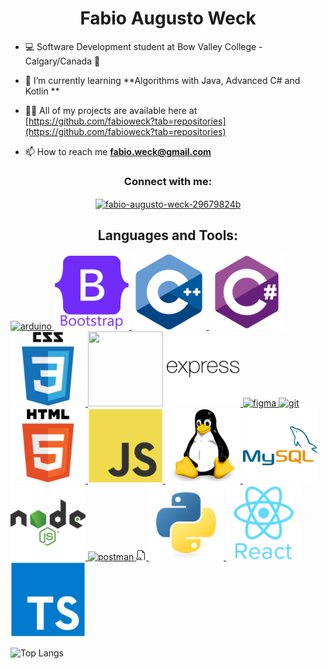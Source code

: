 <link rel="stylesheet" href="https://cdn.jsdelivr.net/gh/devicons/devicon@v2.15.1/devicon.min.css">
<h1 align="center">Fabio Augusto Weck</h1>

- 💻 Software Development student at Bow Valley College - Calgary/Canada 🍁

- 🌱 I’m currently learning **Algorithms with Java, Advanced C# and Kotlin **

- 👨‍💻 All of my projects are available here at [https://github.com/fabioweck?tab=repositories](https://github.com/fabioweck?tab=repositories)

- 📫 How to reach me **fabio.weck@gmail.com**

<h3 align="center">Connect with me:</h3>
<p align="center">
<a href="https://linkedin.com/in/fabio-augusto-weck-29679824b" target="blank"><img align="center" src="https://raw.githubusercontent.com/rahuldkjain/github-profile-readme-generator/master/src/images/icons/Social/linked-in-alt.svg" alt="fabio-augusto-weck-29679824b" height="30" width="40" /></a>
</p>

<h2 align="center">Languages and Tools:</h2>
<p align="left" style="background-color:'green'"> <a href="https://www.arduino.cc/" target="_blank" rel="noreferrer"> 
  <img src="https://cdn.worldvectorlogo.com/logos/arduino-1.svg" alt="arduino" width="120" height="120"/> </a> <a href="https://getbootstrap.com" target="_blank" rel="noreferrer"> <img src="https://raw.githubusercontent.com/devicons/devicon/master/icons/bootstrap/bootstrap-plain-wordmark.svg" alt="bootstrap" width="120" height="120"/> </a> <a href="https://www.w3schools.com/cpp/" target="_blank" rel="noreferrer"> <img src="https://raw.githubusercontent.com/devicons/devicon/master/icons/cplusplus/cplusplus-original.svg" alt="cplusplus" width="120" height="120"/> </a> <a href="https://www.w3schools.com/cs/" target="_blank" rel="noreferrer"> <img src="https://raw.githubusercontent.com/devicons/devicon/master/icons/csharp/csharp-original.svg" alt="csharp" width="120" height="120"/> </a> <a href="https://www.w3schools.com/css/" target="_blank" rel="noreferrer"> <img src="https://raw.githubusercontent.com/devicons/devicon/master/icons/css3/css3-original-wordmark.svg" alt="css3" width="120" height="120"/> </a> 
            <img width="120" height="120" src="https://cdn.jsdelivr.net/gh/devicons/devicon/icons/dot-net/dot-net-plain-wordmark.svg"/>
          <a href="https://expressjs.com" target="_blank" rel="noreferrer"> <img src="https://raw.githubusercontent.com/devicons/devicon/master/icons/express/express-original-wordmark.svg" alt="express" width="120" height="120"/> </a> <a href="https://www.figma.com/" target="_blank" rel="noreferrer"> <img src="https://www.vectorlogo.zone/logos/figma/figma-icon.svg" alt="figma" width="120" height="120"/> </a> <a href="https://git-scm.com/" target="_blank" rel="noreferrer"> <img src="https://www.vectorlogo.zone/logos/git-scm/git-scm-icon.svg" alt="git" width="120" height="120"/> </a> <a href="https://www.w3.org/html/" target="_blank" rel="noreferrer"> <img src="https://raw.githubusercontent.com/devicons/devicon/master/icons/html5/html5-original-wordmark.svg" alt="html5" width="120" height="120"/> </a> <a href="https://developer.mozilla.org/en-US/docs/Web/JavaScript" target="_blank" rel="noreferrer"> <img src="https://raw.githubusercontent.com/devicons/devicon/master/icons/javascript/javascript-original.svg" alt="javascript" width="120" height="120"/> </a> <a href="https://www.linux.org/" target="_blank" rel="noreferrer"> <img src="https://raw.githubusercontent.com/devicons/devicon/master/icons/linux/linux-original.svg" alt="linux" width="120" height="120"/> </a> <a href="https://www.mysql.com/" target="_blank" rel="noreferrer"> <img src="https://raw.githubusercontent.com/devicons/devicon/master/icons/mysql/mysql-original-wordmark.svg" alt="mysql" width="120" height="120"/> </a> <a href="https://nodejs.org" target="_blank" rel="noreferrer"> <img src="https://raw.githubusercontent.com/devicons/devicon/master/icons/nodejs/nodejs-original-wordmark.svg" alt="nodejs" width="120" height="120"/> </a> <a href="https://postman.com" target="_blank" rel="noreferrer"> <img src="https://www.vectorlogo.zone/logos/getpostman/getpostman-icon.svg" alt="postman" width="120" height="120"/> <svg xmlns="http://www.w3.org/2000/svg" width="16" height="16" fill="currentColor" class="bi bi-filetype-sql" viewBox="0 0 16 16">
  <path fill-rule="evenodd" d="M14 4.5V14a2 2 0 0 1-2 2v-1a1 1 0 0 0 1-1V4.5h-2A1.5 1.5 0 0 1 9.5 3V1H4a1 1 0 0 0-1 1v9H2V2a2 2 0 0 1 2-2h5.5L14 4.5ZM0 14.841a1.129 1.129 0 0 0 .401.823c.13.108.288.192.478.252s.411.091.665.091c.338 0 .624-.053.858-.158.237-.106.416-.252.54-.44a1.17 1.17 0 0 0 .187-.656c0-.224-.045-.41-.135-.56a1 1 0 0 0-.375-.357 2.027 2.027 0 0 0-.565-.21l-.621-.144a.97.97 0 0 1-.405-.176.369.369 0 0 1-.143-.299c0-.156.061-.284.184-.384.125-.101.296-.152.513-.152.143 0 .266.022.37.068a.624.624 0 0 1 .245.181.56.56 0 0 1 .12.258h.75a1.092 1.092 0 0 0-.199-.566 1.21 1.21 0 0 0-.5-.41 1.813 1.813 0 0 0-.78-.152c-.293 0-.552.05-.776.15-.225.099-.4.24-.528.421-.127.182-.19.395-.19.639 0 .201.04.376.123.524.082.149.199.27.351.367.153.095.332.167.54.213l.618.144c.207.049.36.113.462.193a.387.387 0 0 1 .153.325c0 .11-.029.207-.085.29A.558.558 0 0 1 2 15.31c-.111.047-.249.07-.413.07-.117 0-.224-.013-.32-.04a.835.835 0 0 1-.248-.115.579.579 0 0 1-.255-.384H0Zm6.878 1.489-.507-.739c.176-.162.31-.362.401-.6.092-.239.138-.507.138-.806v-.501c0-.371-.07-.693-.208-.967a1.495 1.495 0 0 0-.589-.636c-.256-.15-.561-.225-.917-.225-.351 0-.656.075-.914.225-.256.149-.453.36-.592.636a2.138 2.138 0 0 0-.205.967v.5c0 .37.069.691.205.965.139.273.336.485.592.636a1.8 1.8 0 0 0 .914.222 1.8 1.8 0 0 0 .6-.1l.294.422h.788ZM4.262 14.2v-.522c0-.246.038-.456.114-.63a.91.91 0 0 1 .325-.398.885.885 0 0 1 .495-.138c.192 0 .357.046.495.138a.88.88 0 0 1 .325.398c.077.174.115.384.115.63v.522c0 .164-.018.312-.053.445-.035.13-.087.244-.155.34l-.106-.14-.105-.147h-.733l.451.65a.638.638 0 0 1-.251.047.872.872 0 0 1-.487-.147.916.916 0 0 1-.32-.404 1.67 1.67 0 0 1-.11-.644Zm3.986 1.057h1.696v.674H7.457v-3.999h.79v3.325Z"/>
</svg>
          </a> <a href="https://www.python.org" target="_blank" rel="noreferrer"> <img src="https://raw.githubusercontent.com/devicons/devicon/master/icons/python/python-original.svg" alt="python" width="120" height="120"/> </a> <a href="https://reactjs.org/" target="_blank" rel="noreferrer"> <img src="https://raw.githubusercontent.com/devicons/devicon/master/icons/react/react-original-wordmark.svg" alt="react" width="120" height="120"/> </a> <a href="https://www.typescriptlang.org/" target="_blank" rel="noreferrer"> <img src="https://raw.githubusercontent.com/devicons/devicon/master/icons/typescript/typescript-original.svg" alt="typescript" width="120" height="120"/> </a> </p>
          
![Top Langs](https://github-readme-stats.vercel.app/api/top-langs/?username=fabioweck&layout=compact&hide=scss,html,css)
